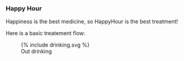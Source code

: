 ### Happy Hour 

Happiness is the best medicine, so HappyHour is the best treatment!

Here is a basic treatement flow:
<figure>
{% include drinking.svg %}
<figcaption>Out drinking</figcaption>
</figure>